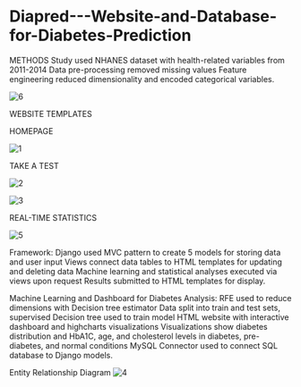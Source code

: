 # Diapred---Website-and-Database-for-Diabetes-Prediction

METHODS
Study used NHANES dataset with health-related variables from 2011-2014
Data pre-processing removed missing values
Feature engineering reduced dimensionality and encoded categorical variables.

![6](https://github.com/Akkun4/Diapred---Website-and-Database-for-Diabetes-Prediction/assets/113637955/b2f331d9-bb2b-476b-a524-613d3a275b7d)



WEBSITE TEMPLATES 

HOMEPAGE

![1](https://github.com/Akkun4/Diapred---Website-and-Database-for-Diabetes-Prediction/assets/113637955/9c6ecdf9-7f79-4cd9-ba4e-63dc4b771bde)

TAKE A TEST 

![2](https://github.com/Akkun4/Diapred---Website-and-Database-for-Diabetes-Prediction/assets/113637955/ad1f36cd-deef-4d10-bc13-47ce2cb4f0bf)

![3](https://github.com/Akkun4/Diapred---Website-and-Database-for-Diabetes-Prediction/assets/113637955/42a65b47-d10d-47cd-8c8e-9c64499329f4)

REAL-TIME STATISTICS

![5](https://github.com/Akkun4/Diapred---Website-and-Database-for-Diabetes-Prediction/assets/113637955/0045bd78-d5e7-433d-b566-ade5e2868fe6)

Framework:
Django used MVC pattern to create 5 models for storing data and user input
Views connect data tables to HTML templates for updating and deleting data
Machine learning and statistical analyses executed via views upon request
Results submitted to HTML templates for display.

Machine Learning and Dashboard for Diabetes Analysis:
RFE used to reduce dimensions with Decision tree estimator
Data split into train and test sets, supervised Decision tree used to train model
HTML website with interactive dashboard and highcharts visualizations
Visualizations show diabetes distribution and HbA1C, age, and cholesterol levels in diabetes, pre-diabetes, and normal conditions
MySQL Connector used to connect SQL database to Django models.


Entity Relationship Diagram
![4](https://github.com/Akkun4/Diapred---Website-and-Database-for-Diabetes-Prediction/assets/113637955/dcc343bc-b7d3-4478-a9ce-1026f4c4aecb)






